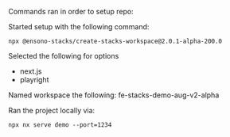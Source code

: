 Commands ran in order to setup repo:

Started setup with the following command:
```
npx @ensono-stacks/create-stacks-workspace@2.0.1-alpha-200.0
```

Selected the following for options
- next.js
- playright

Named workspace the following:
fe-stacks-demo-aug-v2-alpha

Ran the project locally via:
```
npx nx serve demo --port=1234
```
